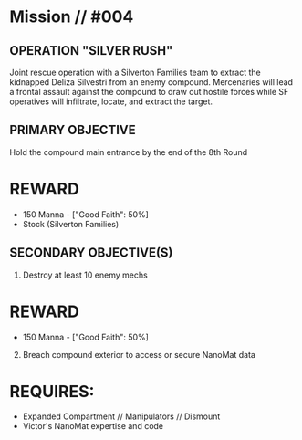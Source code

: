 # Mission // #004 
## OPERATION "SILVER RUSH" 

Joint rescue operation with a Silverton Families team to extract the kidnapped Deliza Silvestri from an enemy compound. Mercenaries will lead a frontal assault against the compound to draw out hostile forces while SF operatives will infiltrate, locate, and extract the target. 

## PRIMARY OBJECTIVE 
Hold the compound main entrance by the end of the 8th Round 
# REWARD 
- 150 Manna - ["Good Faith": 50%] 
- Stock (Silverton Families) 

## SECONDARY OBJECTIVE(S) 
1) Destroy at least 10 enemy mechs 
# REWARD 
- 150 Manna - ["Good Faith": 50%] 

2) Breach compound exterior to access or secure NanoMat data  
# REQUIRES:
- Expanded Compartment // Manipulators // Dismount 
- Victor's NanoMat expertise and code 